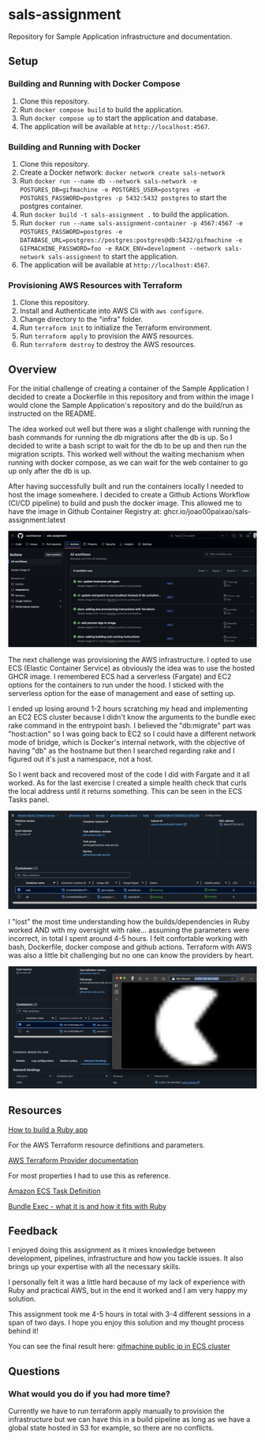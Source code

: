 # sals-assignment
 Repository for Sample Application infrastructure and documentation.

## Setup

### Building and Running with Docker Compose

1. Clone this repository.
2. Run `docker compose build` to build the application.
3. Run `docker compose up` to start the application and database.
4. The application will be available at `http://localhost:4567`.

### Building and Running with Docker

1. Clone this repository.
2. Create a Docker network: `docker network create sals-network`
3. Run `docker run --name db --network sals-network -e POSTGRES_DB=gifmachine -e POSTGRES_USER=postgres -e POSTGRES_PASSWORD=postgres -p 5432:5432 postgres` to start the postgres container.
4. Run `docker build -t sals-assignment .` to build the application.
5. Run `docker run --name sals-assignment-container -p 4567:4567 -e POSTGRES_PASSWORD=postgres -e DATABASE_URL=postgres://postgres:postgres@db:5432/gifmachine -e GIFMACHINE_PASSWORD=foo -e RACK_ENV=development --network sals-network sals-assignment` to start the application.
6. The application will be available at `http://localhost:4567`.

### Provisioning AWS Resources with Terraform

1. Clone this repository.
2. Install and Authenticate into AWS Cli with `aws configure`.
3. Change directory to the "infra" folder.
4. Run `terraform init` to initialize the Terraform environment.
5. Run `terraform apply` to provision the AWS resources.
6. Run `terraform destroy` to destroy the AWS resources.

## Overview

For the initial challenge of creating a container of the Sample Application I decided to create a Dockerfile in this repository and from within the image I would clone the Sample Application's repository and do the build/run as instructed on the README.

The idea worked out well but there was a slight challenge with running the bash commands for running the db migrations after the db is up. So I decided to write a bash script to wait for the db to be up and then run the migration scripts. This worked well without the waiting mechanism when running with docker compose, as we can wait for the web container to go up only after the db is up.

After having successfully built and run the containers locally I needed to host the image somewhere. I decided to create a Github Actions Workflow (CI/CD pipeline) to build and push the docker image. This allowed me to have the image in Github Container Registry at: ghcr.io/joao00paixao/sals-assignment:latest

![Github Actions panel](docs/github-actions-panel.png)

The next challenge was provisioning the AWS infrastructure. I opted to use ECS (Elastic Container Service) as obviously the idea was to use the hosted GHCR image. I remembered ECS had a serverless (Fargate) and EC2 options for the containers to run under the hood. I sticked with the serverless option for the ease of management and ease of setting up.

I ended up losing around 1-2 hours scratching my head and implementing an EC2 ECS cluster because I didn't know the arguments to the bundle exec rake command in the entrypoint bash. I believed the "db:migrate" part was "host:action" so I was going back to EC2 so I could have a different network mode of bridge, which is Docker's internal network, with the objective of having "db" as the hostname but then I searched regarding rake and I figured out it's just a namespace, not a host.

So I went back and recovered most of the code I did with Fargate and it all worked. As for the last exercise I created a simple health check that curls the local address until it returns something. This can be seen in the ECS Tasks panel.

![ECS Tasks configuration panel](docs/ecs-cluster-tasks-panel.png)

I "lost" the most time understanding how the builds/dependencies in Ruby worked AND with my oversight with rake... assuming the parameters were incorrect, in total I spent around 4-5 hours. I felt confortable working with bash, Dockerfile, docker compose and github actions. Terraform with AWS was also a little bit challenging but no one can know the providers by heart.

![Final Result (in case the public ip address doesn't work)](docs/final-result.png)

## Resources

[How to build a Ruby app](https://cloud.google.com/docs/buildpacks/ruby?hl=pt-br#:~:text=Building%20a%20Ruby%20application%201%20Installing%20Dependencies%20Using,environment%20variables%20to%20customize%20your%20container%20BUNDLE_%20)

For the AWS Terraform resource definitions and parameters.

[AWS Terraform Provider documentation](https://registry.terraform.io/providers/hashicorp/aws/latest/docs)

For most properties I had to use this as reference.

[Amazon ECS Task Definition](https://docs.aws.amazon.com/AmazonECS/latest/developerguide/task-definition-template.html)

[Bundle Exec - what it is and how it fits with Ruby](https://reintech.io/term/bundle-exec-running-commands-bundler-managed-environment)

## Feedback

I enjoyed doing this assignment as it mixes knowledge between development, pipelines, infrastructure and how you tackle issues. It also brings up your expertise with all the necessary skills.

I personally felt it was a little hard because of my lack of experience with Ruby and practical AWS, but in the end it worked and I am very happy my solution.

This assignment took me 4-5 hours in total with 3-4 different sessions in a span of two days. I hope you enjoy this solution and my thought process behind it!

You can see the final result here: [gifmachine public ip in ECS cluster](http://3.255.116.164:4567/)

## Questions 

### What would you do if you had more time?

Currently we have to run terraform apply manually to provision the infrastructure but we can have this in a build pipeline as long as we have a global state hosted in S3 for example, so there are no conflicts.